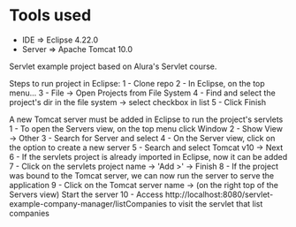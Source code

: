 # Tools used
* IDE => Eclipse 4.22.0  
* Server => Apache Tomcat 10.0

Servlet example project based on Alura's Servlet course.

Steps to run project in Eclipse:
1 - Clone repo
2 - In Eclipse, on the top menu...
3 - File -> Open Projects from File System
4 - Find and select the project's dir in the file system -> select checkbox in list
5 - Click Finish

A new Tomcat server must be added in Eclipse to run the project's servlets
1 - To open the Servers view, on the top menu click Window
2 - Show View -> Other
3 - Search for Server and select
4 - On the Server view, click on the option to create a new server
5 - Search and select Tomcat v10 -> Next
6 - If the servlets project is already imported in Eclipse, now it can be added
7 - Click on the servlets project name -> 'Add >' -> Finish
8 - If the project was bound to the Tomcat server, we can now run the server to serve the application
9 - Click on the Tomcat server name -> (on the right top of the Servers view) Start the server
10 - Access http://localhost:8080/servlet-example-company-manager/listCompanies to visit the servlet that list companies